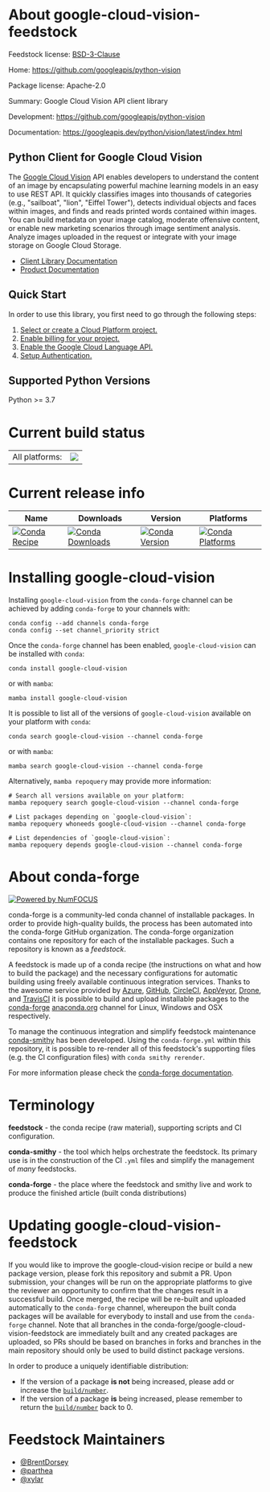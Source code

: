 About google-cloud-vision-feedstock
===================================

Feedstock license: [BSD-3-Clause](https://github.com/conda-forge/google-cloud-vision-feedstock/blob/main/LICENSE.txt)

Home: https://github.com/googleapis/python-vision

Package license: Apache-2.0

Summary: Google Cloud Vision API client library

Development: https://github.com/googleapis/python-vision

Documentation: https://googleapis.dev/python/vision/latest/index.html

Python Client for Google Cloud Vision
-------------------------

The [Google Cloud Vision](https://cloud.google.com/vision/) API enables developers to
understand the content of an image by encapsulating powerful machine
learning models in an easy to use REST API. It quickly classifies images
into thousands of categories (e.g., "sailboat", "lion", "Eiffel Tower"),
detects individual objects and faces within images, and finds and reads
printed words contained within images. You can build metadata on your
image catalog, moderate offensive content, or enable new marketing
scenarios through image sentiment analysis. Analyze images uploaded
in the request or integrate with your image storage on Google Cloud
Storage.

- [Client Library Documentation](https://googleapis.dev/python/vision/latest/index.html)
- [Product Documentation](https://cloud.google.com/vision/reference/rest/)

Quick Start
-----------

In order to use this library, you first need to go through the following steps:

1. [Select or create a Cloud Platform project.](https://console.cloud.google.com/project)
2. [Enable billing for your project.](https://cloud.google.com/billing/docs/how-to/modify-project#enable_billing_for_a_project)
3. [Enable the Google Cloud Language API.](https://cloud.google.com/natural-language)
4. [Setup Authentication.](https://googleapis.github.io/google-cloud-python/latest/core/auth.html)

Supported Python Versions
-----------
Python >= 3.7


Current build status
====================


<table><tr><td>All platforms:</td>
    <td>
      <a href="https://dev.azure.com/conda-forge/feedstock-builds/_build/latest?definitionId=6613&branchName=main">
        <img src="https://dev.azure.com/conda-forge/feedstock-builds/_apis/build/status/google-cloud-vision-feedstock?branchName=main">
      </a>
    </td>
  </tr>
</table>

Current release info
====================

| Name | Downloads | Version | Platforms |
| --- | --- | --- | --- |
| [![Conda Recipe](https://img.shields.io/badge/recipe-google--cloud--vision-green.svg)](https://anaconda.org/conda-forge/google-cloud-vision) | [![Conda Downloads](https://img.shields.io/conda/dn/conda-forge/google-cloud-vision.svg)](https://anaconda.org/conda-forge/google-cloud-vision) | [![Conda Version](https://img.shields.io/conda/vn/conda-forge/google-cloud-vision.svg)](https://anaconda.org/conda-forge/google-cloud-vision) | [![Conda Platforms](https://img.shields.io/conda/pn/conda-forge/google-cloud-vision.svg)](https://anaconda.org/conda-forge/google-cloud-vision) |

Installing google-cloud-vision
==============================

Installing `google-cloud-vision` from the `conda-forge` channel can be achieved by adding `conda-forge` to your channels with:

```
conda config --add channels conda-forge
conda config --set channel_priority strict
```

Once the `conda-forge` channel has been enabled, `google-cloud-vision` can be installed with `conda`:

```
conda install google-cloud-vision
```

or with `mamba`:

```
mamba install google-cloud-vision
```

It is possible to list all of the versions of `google-cloud-vision` available on your platform with `conda`:

```
conda search google-cloud-vision --channel conda-forge
```

or with `mamba`:

```
mamba search google-cloud-vision --channel conda-forge
```

Alternatively, `mamba repoquery` may provide more information:

```
# Search all versions available on your platform:
mamba repoquery search google-cloud-vision --channel conda-forge

# List packages depending on `google-cloud-vision`:
mamba repoquery whoneeds google-cloud-vision --channel conda-forge

# List dependencies of `google-cloud-vision`:
mamba repoquery depends google-cloud-vision --channel conda-forge
```


About conda-forge
=================

[![Powered by
NumFOCUS](https://img.shields.io/badge/powered%20by-NumFOCUS-orange.svg?style=flat&colorA=E1523D&colorB=007D8A)](https://numfocus.org)

conda-forge is a community-led conda channel of installable packages.
In order to provide high-quality builds, the process has been automated into the
conda-forge GitHub organization. The conda-forge organization contains one repository
for each of the installable packages. Such a repository is known as a *feedstock*.

A feedstock is made up of a conda recipe (the instructions on what and how to build
the package) and the necessary configurations for automatic building using freely
available continuous integration services. Thanks to the awesome service provided by
[Azure](https://azure.microsoft.com/en-us/services/devops/), [GitHub](https://github.com/),
[CircleCI](https://circleci.com/), [AppVeyor](https://www.appveyor.com/),
[Drone](https://cloud.drone.io/welcome), and [TravisCI](https://travis-ci.com/)
it is possible to build and upload installable packages to the
[conda-forge](https://anaconda.org/conda-forge) [anaconda.org](https://anaconda.org/)
channel for Linux, Windows and OSX respectively.

To manage the continuous integration and simplify feedstock maintenance
[conda-smithy](https://github.com/conda-forge/conda-smithy) has been developed.
Using the ``conda-forge.yml`` within this repository, it is possible to re-render all of
this feedstock's supporting files (e.g. the CI configuration files) with ``conda smithy rerender``.

For more information please check the [conda-forge documentation](https://conda-forge.org/docs/).

Terminology
===========

**feedstock** - the conda recipe (raw material), supporting scripts and CI configuration.

**conda-smithy** - the tool which helps orchestrate the feedstock.
                   Its primary use is in the construction of the CI ``.yml`` files
                   and simplify the management of *many* feedstocks.

**conda-forge** - the place where the feedstock and smithy live and work to
                  produce the finished article (built conda distributions)


Updating google-cloud-vision-feedstock
======================================

If you would like to improve the google-cloud-vision recipe or build a new
package version, please fork this repository and submit a PR. Upon submission,
your changes will be run on the appropriate platforms to give the reviewer an
opportunity to confirm that the changes result in a successful build. Once
merged, the recipe will be re-built and uploaded automatically to the
`conda-forge` channel, whereupon the built conda packages will be available for
everybody to install and use from the `conda-forge` channel.
Note that all branches in the conda-forge/google-cloud-vision-feedstock are
immediately built and any created packages are uploaded, so PRs should be based
on branches in forks and branches in the main repository should only be used to
build distinct package versions.

In order to produce a uniquely identifiable distribution:
 * If the version of a package **is not** being increased, please add or increase
   the [``build/number``](https://docs.conda.io/projects/conda-build/en/latest/resources/define-metadata.html#build-number-and-string).
 * If the version of a package **is** being increased, please remember to return
   the [``build/number``](https://docs.conda.io/projects/conda-build/en/latest/resources/define-metadata.html#build-number-and-string)
   back to 0.

Feedstock Maintainers
=====================

* [@BrentDorsey](https://github.com/BrentDorsey/)
* [@parthea](https://github.com/parthea/)
* [@xylar](https://github.com/xylar/)

